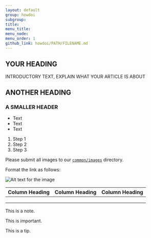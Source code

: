 ```yaml
---
layout: default
group: howdoi
subgroup: 
title: 
menu_title: 
menu_node: 
menu_order: 1
github_link: howdoi/PATH/FILENAME.md
---
```


<!-- Author in Markdown but HTML also welcome -->

<!-- Start with H2, not H1 -->

## YOUR HEADING
INTRODUCTORY TEXT, EXPLAIN WHAT YOUR ARTICLE IS ABOUT

## ANOTHER HEADING

### A SMALLER HEADER

<!-- Bulleted list -->

*	Text
*	Text
*	Text

<!-- Ordered list -->

1.	Step 1
2.	Step 2
3.	Step 3

<!-- Image link -->

Please submit all images to our <a href="https://github.com/magento/devdocs/tree/develop/common/images">`common/images`</a> directory.

Format the link as follows:

<img href="{{ site.baseurl }}common/images/FILENAME.png" alt="Alt text for the image">

<!-- Sample HTML cross-reference; don't worry too much about these, we can add or edit them -->
<!-- {{ site.gdeurl }} is a site variable that is defined in _config.yml; it's the base path to the devdocs guides/v2.0 directory -->


<!-- Sample 4 x 3 table -->

|  Column Heading  |  Column Heading  |   Column Heading |
|---|---|---|
|   |   |   |
|   |   |   |
|   |   |   |

<!-- Note, Important, Tip: These must be HTML -->

<div class="bs-callout bs-callout-info" id="info">
  <p>This is a note.</p>
</div>


<div class="bs-callout bs-callout-warning">
    <p>This is important.</p>
</div>

<div class="bs-callout bs-callout-tip">
  <p>This is a tip.</p>
</div>